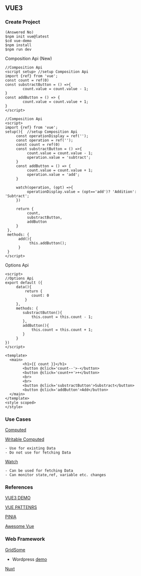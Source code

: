 ## VUE3

### Create Project
```
(Answered No)
$npm init vue@latest
$cd vue-demo
$npm install
$npm run dev
```
Composition Api (New)
```
//Composition Api
<script setup> //setup Composition Api
import {ref} from 'vue';
const count = ref(0)
const substractButton = () =>{
        count.value = count.value - 1;
}
const addButton = () => {
        count.value = count.value + 1;
}
</script>

```
```
//Composition Api
<script>
import {ref} from 'vue';
setup(){  //setup Composition Api
     const operationDisplay = ref('');
     const operation = ref('');
     const count = ref(0)
     const substractButton = () =>{
          count.value = count.value - 1;
          operation.value = 'subtract';
     }
     const addButton = () => {
          count.value = count.value + 1;
          operation.value = 'add';
     }
     
     watch(operation, (opt) =>{
          operationDisplay.value = (opt=='add')? 'Addition': 'Subtract';
     })
     
     return {
          count,
          substractButton,
          addButton
     }
 },
 methods: {
      add(){
           this.addButton();  
      }
 }
</script>

```
Options Api
```
<script>
//Options Api
export default ({
     data(){
         return {
            count: 0
         }
     },
     methods: {
        substractButton(){
            this.count = this.count - 1;
        },
        addButton(){
            this.count = this.count + 1;
        }
     }
})
</script>
```
```
<template>
  <main>
        <h1>{{ count }}</h1>
        <button @click='count--'>-</button>
        <button @click='count++'>+</button>
        <br>
        <br>
        <button @click='substractButton'>Substract</button>
        <button @click='addButton'>Add</button>
  </main>
</template>
<style scoped>
</style>
```
### Use Cases
[Computed](https://vuejs.org/guide/essentials/computed.html#basic-example)

[Writable Computed](https://vuejs.org/guide/essentials/computed.html#writable-computed)
``` 
- Use for existing Data
- Do not use for fetching Data
```
[Watch](https://vuejs.org/guide/essentials/watchers.html)
```
- Can be used for fetching Data
- Can monitor state,ref, variable etc. changes

```
### References

[VUE3 DEMO](https://github.com/pollyolly/VUE3-DEMO/blob/main/App.vue)

[VUE PATTENRS](https://learn-vuejs.github.io/vue-patterns/patterns/#handling-errors)

[PINIA](https://www.youtube.com/watch?v=JGC7aAC-3y8)

[Awesome Vue](https://fe-tool.com/en-us/awesome-vue-learning-course/)

### Web Framework

[GridSome](https://github.com/gridsome/gridsome)
- Wordpress [demo](https://wonderful-montalcini-a601bf.netlify.app/)

[Nuxt](https://nuxtjs.org/)
